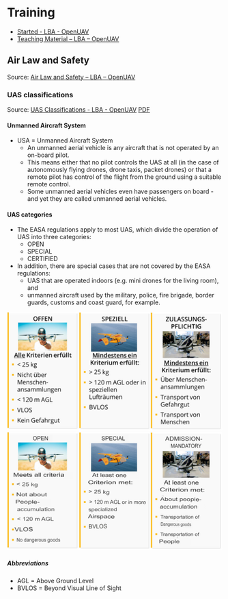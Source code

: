 # Training

* [Started - LBA - OpenUAV](https://lba-openuav.de/einstieg/)
* [Teaching Material – LBA – OpenUAV](https://lba-openuav.de/onlinekurs/lehrmaterial/)

## Air Law and Safety

Source: [Air Law and Safety – LBA – OpenUAV](https://lba-openuav.de/onlinekurs/lehrmaterial/luftrecht-und-sicherheit/)

### UAS classifications

Source: [UAS Classifications - LBA - OpenUAV](https://lba-openuav.de/onlinekurs/lehrmaterial/luftrecht-und-sicherheit/uas-klassifizierungen/)
[PDF](files/training/1-air-law-and-safety/1-uas-classifications/uas-classifications.pdf)

#### Unmanned Aircraft System

* USA = Unmanned Aircraft System
  * An unmanned aerial vehicle is any aircraft that is not operated by an on-board pilot.
  * This means either that no pilot controls the UAS at all (in the case of autonomously flying drones, drone taxis,
  packet drones) or that a remote pilot has control of the flight from the ground using a suitable remote control.
  * Some unmanned aerial vehicles even have passengers on board - and yet they are called unmanned aerial vehicles.

#### UAS categories

* The EASA regulations apply to most UAS, which divide the operation of UAS into three categories:
  * OPEN
  * SPECIAL
  * CERTIFIED
* In addition, there are special cases that are not covered by the EASA regulations:
  * UAS that are operated indoors (e.g. mini drones for the living room), and
  * unmanned aircraft used by the military, police, fire brigade, border guards, customs and coast guard, for example.

![uas-categories](files/training/1-air-law-and-safety/1-uas-classifications/uas-categories/01-ALW-01-02-Unterkategorien-1024x561.jpg)
![uas-categories-translated](files/training/1-air-law-and-safety/1-uas-classifications/uas-categories/01-ALW-01-02-Unterkategorien-1024x561.translated.jpg)

##### Abbreviations

* AGL = Above Ground Level
* BVLOS = Beyond Visual Line of Sight
